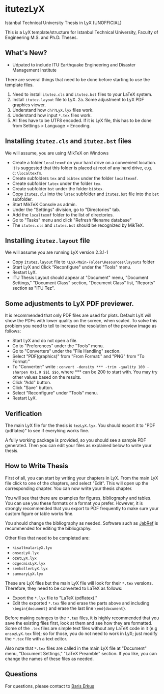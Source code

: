 # itutezLyX

Istanbul Technical University Thesis in LyX (UNOFFICIAL)

This is a LyX template/structure for Istanbul Technical University, Faculty of Engineering M.S. and Ph.D. Theses.

## What's New?
* Udpated to include ITU Earthquake Engineering and Disaster Management Institute

There are several things that need to be done before starting to use the template files.

1. Need to install `itutez.cls` and `itutez.bst` files to your LaTeX system.
2. Install `itutez.layout` file to LyX.
2a. Some adjustment to LyX PDF graphics viewer.
3. Understand how `ch??LyX.lyx` files work.
4. Understand how input `*.tex` files work.
5. All files have to be UTF8 encoded. If it is LyX file, this has to be done from Settings > Language > Encoding.

## Installing `itutez.cls` and `itutez.bst` files

We will assume, you are using MikTeX on Windows

* Create a folder `localtexmf` on your hard drive on a convenient location. It is suggested that this folder is placed at root of any hard drive, e.g. `C:\localtexfm`.
* Create subfolders `tex` and `bibtex` under the folder `localtexmf`.
* Create subfolder `latex` under the folder `tex`.
* Create subfolder `bst` under the folder `bibtex`.
* Copy `itutez.cls` into the `latex` subfolder and `itutez.bst` file into the `bst` subfolder.
* Start MikTeX Console as admin.
* Under the "Settings" division, go to "Directories" tab.
* Add the `localtexmf` folder to the list of directories.
* Go to "Tasks" menu and click "Refresh filename database"
* The  `itutez.cls` and `itutez.bst`  should be recognized by MikTeX.

## Installing `itutez.layout` file

We will assume you are running LyX version 2.3.1-1

* Copy `itutez.layout` file to `\LyX-Main-Folder\Resources\layouts` folder
* Start LyX and Click "Reconfigure" under the "Tools" menu.
* Restart LyX.
* ITU Thesis Layout should appear at "Document" menu, "Document Settings," "Document Class" section, "Document Class" list, "Reports" section as "ITU Tez".

## Some adjustments to LyX PDF previewer. 

It is recommended that only PDF files are used for plots. Default LyX will show the PDFs with lower quality on the screen, when scaled. To solve this problem you need to tell to increase the resolution of the preview image as follows:

* Start LyX and do not open a file.
* Go to "Preferences" under the "Tools" menu.
* Go to "Converters" under the "File Handling" section.
* Select "PDF(graphics)" from "From Format:" and "PNG" from "To Format:"
* To "Converter:" write : `convert -density *** -trim -quality 100 -sharpen 0x1.0 $$i $$o`, where *** can be 200 to start with. You may try other values based on the results.
* Click "Add" button.
* Click "Save" button.
* Select "Reconfigure" under "Tools" menu.
* Restart LyX.

## Verification

The main LyX file for the thesis is `tezLyX.lyx`. You should export it to "PDF (pdflatex)" to see if everyhing works fine.

A fully working package is provided, so you should see a sample PDF generated. Then you can edit your files as explained below to write your thesis.

## How to Write Thesis

First of all, you can start by writing your chapters in LyX. From the main LyX file click to one of the chapters, and select "Edit". This will open up the corresponding chapter. You can now write your thesis chapter.

You will see that there are examples for figures, bibliography and tables. You can use you these formats or a format you prefer. However, it is strongly recommended that you export to PDF frequently to make sure your custom figure or table works fine.

You should change the bibliography as needed. Software such as [JabRef](http://www.jabref.org/) is recommended for editing the bibliography.

Other files that need to be completed are:

* `kisaltmalarLyX.lyx`
* `onsozLyX.lyx`
* `ozetLyX.lyx`
* `ozgecmisLyX.lyx`
* `sembollerLyX.lyx`
* `summaryLyX.lyx`

These are LyX files but the main LyX file will look for their `*.tex` versions. Therefore, they need to be converted to LaTeX as follows:

* Export the `*.lyx` file to "LaTeX (pdflatex)."
* Edit the exported `*.tex` file and erase the parts above and including `\begin{document}` and erase the last line `\end{document}`.

Before making cahnges to the `*.tex` files, it is highly recommended that you save the existing files first, look at them and see how they are formatted. Some of the `.tex` files are simple text files without any LaTeX code in it (e.g `onsozLyX.tex` file); so for those, you do not need to work in LyX; just modify the `*.tex` file with a text editor.

Also note that `*.tex` files are called in the main LyX file at "Document" menu, "Document Settings," "LaTeX Preamble" section. If you like, you can change the names of these files as needed.

## Questions

For questions, please contact to [Baris Erkus](mailto:bariserkus@itu.edu.tr)
